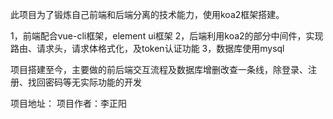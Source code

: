 此项目为了锻炼自己前端和后端分离的技术能力，使用koa2框架搭建。

1，前端配合vue-cli框架，element ui框架
2，后端利用koa2的部分中间件，实现路由、请求头，请求体格式化，及token认证功能
3，数据库使用mysql

项目搭建至今，主要做的前后端交互流程及数据库增删改查一条线，除登录、注册、找回密码等无实际功能的开发

项目地址：
项目作者：李正阳